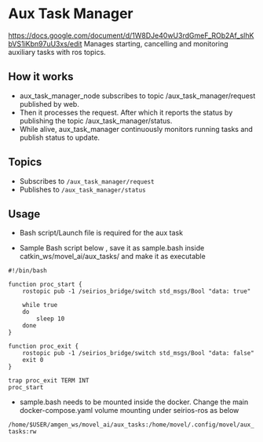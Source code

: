 # Aux Task Manager
https://docs.google.com/document/d/1W8DJe40wU3rdGmeF_ROb2Af_slhKbVS1iKbn97uU3xs/edit
Manages starting, cancelling and monitoring auxiliary tasks with ros topics.

## How it works
- aux_task_manager_node subscribes to topic /aux_task_manager/request published by web.
- Then it processes the request. After which it reports the status by publishing the topic /aux_task_manager/status.
- While alive, aux_task_manager continuously monitors running tasks and publish status to update.

## Topics
- Subscribes to `/aux_task_manager/request` 
- Publishes to `/aux_task_manager/status`


## Usage    

- Bash script/Launch file is required for the aux task 

- Sample Bash script below , save it as sample.bash inside catkin_ws/movel_ai/aux_tasks/ and make it as executable

```
#!/bin/bash

function proc_start {
    rostopic pub -1 /seirios_bridge/switch std_msgs/Bool "data: true"

    while true
    do
        sleep 10
    done
}

function proc_exit {
    rostopic pub -1 /seirios_bridge/switch std_msgs/Bool "data: false"
    exit 0
}

trap proc_exit TERM INT
proc_start

```
- sample.bash needs to be mounted inside the docker. Change the main docker-compose.yaml volume mounting under seirios-ros as below
 
 ` /home/$USER/amgen_ws/movel_ai/aux_tasks:/home/movel/.config/movel/aux_tasks:rw `